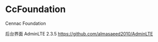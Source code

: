 # CcFoundation
Cennac Foundation


后台界面    AdminLTE 2.3.5
https://github.com/almasaeed2010/AdminLTE

